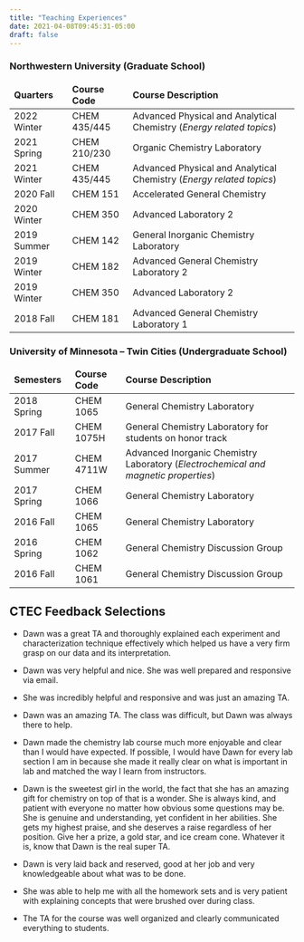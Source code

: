 ```yaml
---
title: "Teaching Experiences"
date: 2021-04-08T09:45:31-05:00
draft: false
---
```

<html>
<head>
<style>
table, th, td {
  border: 0px solid black;
  border-collapse: collapse;
}
</style>
</head>
<body>





### Northwestern University (Graduate School)
Quarters|Course Code|Course Description
:--|:--|:--
2022 Winter|CHEM 435/445|Advanced Physical and Analytical Chemistry (*Energy related topics*)
2021 Spring|CHEM 210/230|Organic Chemistry Laboratory
2021 Winter|CHEM 435/445|Advanced Physical and Analytical Chemistry (*Energy related topics*)
2020 Fall|CHEM 151|Accelerated General Chemistry
2020 Winter|CHEM 350|Advanced Laboratory 2
2019 Summer|CHEM 142|General Inorganic Chemistry Laboratory
2019 Winter|CHEM 182|Advanced General Chemistry Laboratory 2
2019 Winter|CHEM 350|Advanced Laboratory 2
2018 Fall|CHEM 181|Advanced General Chemistry Laboratory 1






### University of Minnesota – Twin Cities (Undergraduate School)

Semesters|Course Code|Course Description
:--|:--|:--
2018 Spring|CHEM 1065|General Chemistry Laboratory
2017 Fall|CHEM 1075H |General Chemistry Laboratory for students on honor track
2017 Summer|CHEM 4711W|Advanced Inorganic Chemistry Laboratory (*Electrochemical and magnetic properties*)
2017 Spring|CHEM 1066|General Chemistry Laboratory
2016 Fall|CHEM 1065|General Chemistry Laboratory
2016 Spring|CHEM 1062|General Chemistry Discussion Group
2016 Fall|CHEM 1061|General Chemistry Discussion Group





## CTEC Feedback Selections
- Dawn was a great TA and thoroughly explained each experiment and characterization technique effectively which helped us have a very firm grasp on our data and its interpretation.

- Dawn was very helpful and nice. She was well prepared and responsive via email.

- She was incredibly helpful and responsive and was just an amazing TA.

- Dawn was an amazing TA. The class was difficult, but Dawn was always there to help.

- Dawn made the chemistry lab course much more enjoyable and clear than I would have expected. If possible, I would have Dawn for every lab section I am in because she made it really clear on what is important in lab and matched the way I learn from instructors.

- Dawn is the sweetest girl in the world, the fact that she has an amazing gift for chemistry on top of that is a wonder. She is always kind, and patient with everyone no matter how obvious some questions may be. She is genuine and understanding, yet confident in her abilities. She gets my highest praise, and she deserves a raise regardless of her position. Give her a prize, a gold star, and ice cream cone. Whatever it is, know that Dawn is the real super TA.

- Dawn is very laid back and reserved, good at her job and very knowledgeable about what was to be done.

- She was able to help me with all the homework sets and is very patient with explaining concepts that were brushed over during class.

- The TA for the course was well organized and clearly communicated everything to students.

</body>
</html>
